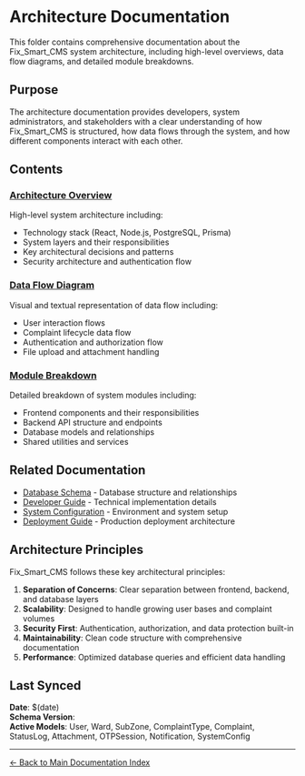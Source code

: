 # Architecture Documentation

This folder contains comprehensive documentation about the Fix_Smart_CMS system architecture, including high-level overviews, data flow diagrams, and detailed module breakdowns.

## Purpose

The architecture documentation provides developers, system administrators, and stakeholders with a clear understanding of how Fix_Smart_CMS is structured, how data flows through the system, and how different components interact with each other.

## Contents

### [Architecture Overview](./ARCHITECTURE_OVERVIEW.md)
High-level system architecture including:
- Technology stack (React, Node.js, PostgreSQL, Prisma)
- System layers and their responsibilities
- Key architectural decisions and patterns
- Security architecture and authentication flow

### [Data Flow Diagram](./DATA_FLOW_DIAGRAM.md)
Visual and textual representation of data flow including:
- User interaction flows
- Complaint lifecycle data flow
- Authentication and authorization flow
- File upload and attachment handling

### [Module Breakdown](./MODULE_BREAKDOWN.md)
Detailed breakdown of system modules including:
- Frontend components and their responsibilities
- Backend API structure and endpoints
- Database models and relationships
- Shared utilities and services

## Related Documentation

- [Database Schema](../database/README.md) - Database structure and relationships
- [Developer Guide](../developer/README.md) - Technical implementation details
- [System Configuration](../system/README.md) - Environment and system setup
- [Deployment Guide](../deployment/README.md) - Production deployment architecture

## Architecture Principles

Fix_Smart_CMS follows these key architectural principles:

1. **Separation of Concerns**: Clear separation between frontend, backend, and database layers
2. **Scalability**: Designed to handle growing user bases and complaint volumes
3. **Security First**: Authentication, authorization, and data protection built-in
4. **Maintainability**: Clean code structure with comprehensive documentation
5. **Performance**: Optimized database queries and efficient data handling

## Last Synced

**Date**: $(date)  
**Schema Version**:    
**Active Models**: User, Ward, SubZone, ComplaintType, Complaint, StatusLog, Attachment, OTPSession, Notification, SystemConfig

---

[← Back to Main Documentation Index](../README.md)